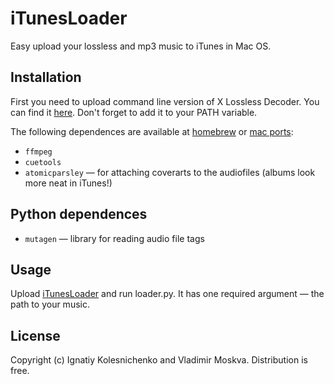 iTunesLoader
============

Easy upload your lossless and mp3 music to iTunes in Mac OS.

Installation
------------

First you need to upload command line version of X Lossless Decoder.
You can find it [here](http://tmkk.pv.land.to/xld/index_e.html).
Don't forget to add it to your PATH variable.


The following dependences are available at [homebrew](http://mxcl.github.com/homebrew/) or
[mac ports](http://guide.macports.org/):

  * `ffmpeg`
  * `cuetools`
  * `atomicparsley` — for attaching coverarts to the audiofiles (albums look more neat in iTunes!)


Python dependences
------------------

  * `mutagen` — library for reading audio file tags

Usage
-----

Upload [iTunesLoader]() and run loader.py. It has one required argument — the path to your music.


License
-------

Copyright (c) Ignatiy Kolesnichenko and Vladimir Moskva. Distribution is free.
